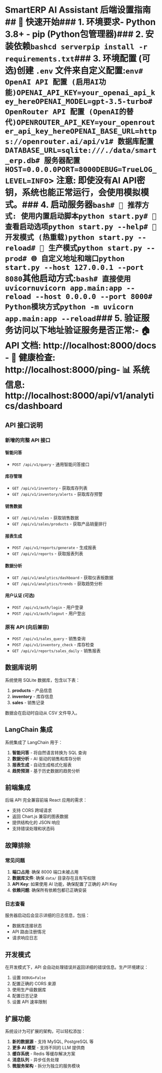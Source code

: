 # SmartERP AI Assistant 后端设置指南## 🚀 快速开始### 1. 环境要求- Python 3.8+ - pip (Python包管理器)### 2. 安装依赖```bashcd serverpip install -r requirements.txt```### 3. 环境配置 (可选)创建 `.env` 文件来自定义配置:```env# OpenAI API 配置 (启用AI功能)OPENAI_API_KEY=your_openai_api_key_hereOPENAI_MODEL=gpt-3.5-turbo# OpenRouter API 配置 (OpenAI的替代)OPENROUTER_API_KEY=your_openrouter_api_key_hereOPENAI_BASE_URL=https://openrouter.ai/api/v1# 数据库配置DATABASE_URL=sqlite:///./data/smart_erp.db# 服务器配置HOST=0.0.0.0PORT=8000DEBUG=TrueLOG_LEVEL=INFO```> **注意**: 即使没有AI API密钥，系统也能正常运行，会使用模拟模式。### 4. 启动服务器```bash# 🎯 推荐方式: 使用内置启动脚本python start.py# 📖 查看启动选项python start.py --help# 🔧 开发模式 (热重载)python start.py --reload# 🚀 生产模式python start.py --prod# 🌐 自定义地址和端口python start.py --host 127.0.0.1 --port 8080```**其他启动方式:**```bash# 直接使用uvicornuvicorn app.main:app --reload --host 0.0.0.0 --port 8000# Python模块方式python -m uvicorn app.main:app --reload```### 5. 验证服务访问以下地址验证服务是否正常:- 🏠 **API 文档**: http://localhost:8000/docs  - 💚 **健康检查**: http://localhost:8000/ping- 📊 **系统信息**: http://localhost:8000/api/v1/analytics/dashboard

## API 接口说明

### 新增的完整 API 接口

#### 智能问答
- `POST /api/v1/query` - 通用智能问答接口

#### 库存管理
- `GET /api/v1/inventory` - 获取库存列表
- `GET /api/v1/inventory/alerts` - 获取库存预警

#### 销售数据
- `GET /api/v1/sales` - 获取销售数据
- `GET /api/v1/sales/products` - 获取产品销量排行

#### 报表生成
- `POST /api/v1/reports/generate` - 生成报表
- `GET /api/v1/reports` - 获取报表列表

#### 数据分析
- `GET /api/v1/analytics/dashboard` - 获取仪表板数据
- `GET /api/v1/analytics/trends` - 获取趋势分析

#### 用户认证 (可选)
- `POST /api/v1/auth/login` - 用户登录
- `POST /api/v1/auth/logout` - 用户登出

### 原有 API (向后兼容)
- `POST /api/v1/sales_query` - 销售查询
- `POST /api/v1/inventory_check` - 库存检查
- `GET /api/v1/reports/sales_daily` - 销售报表

## 数据库说明

系统使用 SQLite 数据库，包含以下表：

1. **products** - 产品信息
2. **inventory** - 库存信息
3. **sales** - 销售记录

数据会在启动时自动从 CSV 文件导入。

## LangChain 集成

系统集成了 LangChain 用于：

1. **智能问答** - 将自然语言转换为 SQL 查询
2. **数据分析** - AI 驱动的销售和库存分析
3. **报表生成** - 自动生成格式化报表
4. **趋势预测** - 基于历史数据的趋势分析

## 前端集成

后端 API 完全兼容前端 React 应用的需求：

- 支持 CORS 跨域请求
- 返回 Chart.js 兼容的图表数据
- 提供结构化的 JSON 响应
- 支持错误处理和状态码

## 故障排除

### 常见问题

1. **端口占用**: 确保 8000 端口未被占用
2. **数据库文件**: 确保 `data/` 目录存在且有写权限
3. **API Key**: 如果使用 AI 功能，确保配置了正确的 API Key
4. **依赖问题**: 确保所有依赖包都已正确安装

### 日志查看

服务器启动后会显示详细的日志信息，包括：
- 数据库连接状态
- API 路由注册情况
- 请求响应日志

## 开发模式

在开发模式下，API 会自动处理错误并返回详细的错误信息。生产环境建议：

1. 设置 `DEBUG=False`
2. 配置正确的 CORS 来源
3. 使用生产级数据库
4. 配置日志记录
5. 设置 API 速率限制

## 扩展功能

系统设计为可扩展的架构，可以轻松添加：

1. **新的数据源** - 支持 MySQL, PostgreSQL 等
2. **更多 AI 模型** - 支持不同的 LLM 提供商
3. **缓存系统** - Redis 等缓存解决方案
4. **消息队列** - 异步任务处理
5. **微服务架构** - 拆分为独立的服务模块 